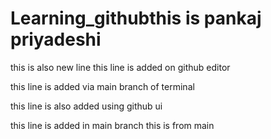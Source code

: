 # Learning_githubthis is pankaj priyadeshi

this is also new line
this line is added on github editor

this line is added via main branch of terminal

this line is also added using github ui 


this line is added in main branch
this is from main
